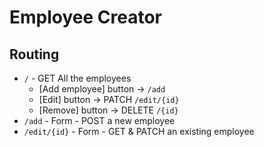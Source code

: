 # Employee Creator

## Routing

- `/` - GET All the employees
  - [Add employee] button -> `/add`
  - [Edit] button -> PATCH `/edit/{id}`
  - [Remove] button -> DELETE `/{id}`
- `/add` - Form - POST a new employee
- `/edit/{id}` - Form - GET & PATCH an existing employee
